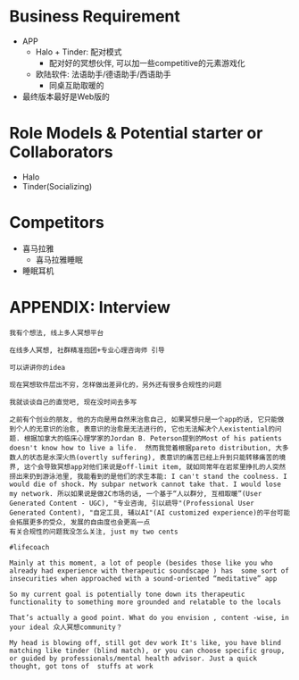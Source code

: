 # Business Requirement
- APP
  - Halo + Tinder: 配对模式
    - 配对好的冥想伙伴, 可以加一些competitive的元素游戏化
  - 欧陆软件: 法语助手/德语助手/西语助手
    - 同桌互助取暖的
- 最终版本最好是Web版的

# Role Models & Potential starter or Collaborators
- Halo
- Tinder(Socializing)
# Competitors
- 喜马拉雅
  - 喜马拉雅睡眠
- 睡眠耳机

# APPENDIX: Interview

```
我有个想法, 线上多人冥想平台

在线多人冥想, 社群精准抱团+专业心理咨询师 引导

可以讲讲你的idea

现在冥想软件层出不穷，怎样做出差异化的，另外还有很多合规性的问题

我就谈谈自己的直觉吧, 现在没时间去多写

之前有个创业的朋友, 他的方向是用自然来治愈自己, 如果冥想只是一个app的话, 它只能做到个人的无意识的治愈, 表意识的治愈是无法进行的, 它也无法解决个人existential的问题. 根据加拿大的临床心理学家的Jordan B. Peterson提到的Most of his patients doesn't know how to live a life.  然而我觉着根据pareto distribution, 大多数人的状态是水深火热(overtly suffering), 表意识的痛苦已经上升到只能转移痛苦的境界, 这个会导致冥想app对他们来说是off-limit item, 就如同常年在岩浆里挣扎的人突然捞出来扔到游泳池里, 我能看到的是他们的求生本能: I can't stand the coolness. I would die of shock. My subpar network cannot take that. I would lose my network. 所以如果说是做2C市场的话, 一个基于“人以群分, 互相取暖”(User Generated Content - UGC), "专业咨询, 引以疏导"(Professional User Generated Content), "自定工具, 辅以AI"(AI customized experience)的平台可能会拓展更多的受众, 发展的自由度也会更高一点
有关合规性的问题我没怎么关注, just my two cents

#lifecoach

Mainly at this moment, a lot of people (besides those like you who already had experience with therapeutic soundscape ) has  some sort of insecurities when approached with a sound-oriented “meditative” app 

So my current goal is potentially tone down its therapeutic functionality to something more grounded and relatable to the locals

That’s actually a good point. What do you envision , content -wise, in your ideal 众人冥想community？

My head is blowing off, still got dev work It's like, you have blind matching like tinder (blind match), or you can choose specific group, or guided by professionals/mental health advisor. Just a quick thought, got tons of  stuffs at work

```
